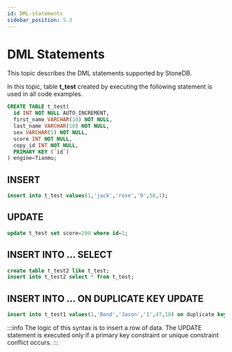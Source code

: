 ```yaml
---
id: DML-statements
sidebar_position: 5.3
---
```


# DML Statements

This topic describes the DML statements supported by StoneDB.

In this topic, table **t_test** created by executing the following statement is used in all code examples. 

```sql
CREATE TABLE t_test(
  id INT NOT NULL AUTO_INCREMENT,
  first_name VARCHAR(10) NOT NULL,
  last_name VARCHAR(10) NOT NULL,
  sex VARCHAR(5) NOT NULL,
  score INT NOT NULL,
  copy_id INT NOT NULL,
  PRIMARY KEY (`id`)
) engine=Tianmu;
```

## INSERT
```sql
insert into t_test values(1,'jack','rose','0',58,1);
```
## UPDATE
```sql
update t_test set score=200 where id=1;
```
## INSERT INTO ... SELECT
```sql
create table t_test2 like t_test;
insert into t_test2 select * from t_test;
```
## INSERT INTO ... ON DUPLICATE KEY UPDATE
```sql
insert into t_test1 values(1,'Bond','Jason','1',47,10) on duplicate key update last_name='James';
```
:::info
The logic of this syntax is to insert a row of data. The UPDATE statement is executed only if a primary key constraint or unique constraint conflict occurs.
:::
